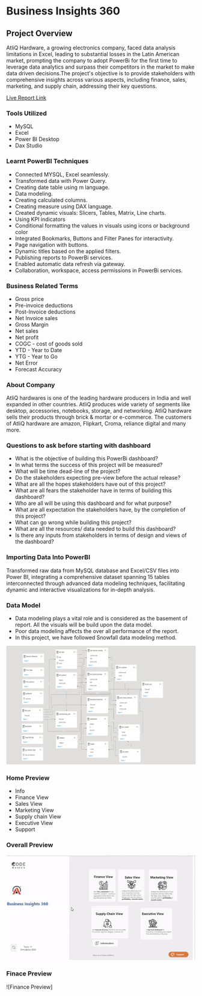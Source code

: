 # Business Insights 360

## Project Overview

AtliQ Hardware, a growing electronics company, faced data analysis limitations in Excel, leading to substantial losses in the Latin American market, prompting the company to adopt PowerBi for the first time to leverage data analytics and surpass their competitors in the market to make data driven decisions.The project's objective is to provide stakeholders with comprehensive insights across various aspects, including finance, sales, marketing, and supply chain, addressing their key questions.

[Live Report Link](https://app.powerbi.com/view?r=eyJrIjoiNGU5MDM0ZWItMDZmYy00ZmU0LWI5NDktODkxMGI5MmMyODE3IiwidCI6Ijk1YmNkYTdkLTgzZjItNDk0MS05ZTY3LTMwYmIxYzI5N2ExZCIsImMiOjl9)

### Tools Utilized
- MySQL
- Excel
- Power BI Desktop
- Dax Studio

### Learnt PowerBI Techniques
- Connected MYSQL, Excel seamlessly.
- Transformed data with Power Query.
- Creating date table using m language.
- Data modeling.
- Creating calculated columns.
- Creating measure using DAX language.
- Created dynamic visuals: Slicers, Tables, Matrix, Line charts.
- Using KPI indicators
- Conditional formatting the values in visuals using icons or background color
- Integrated Bookmarks, Buttons and Filter Panes for interactivity.
- Page navigation with buttons.
- Dynamic titles based on the applied filters.
- Publishing reports to PowerBi services.
- Enabled automatic data refresh via gateway.
- Collaboration, workspace, access permissions in PowerBi services.

### Business Related Terms
- Gross price 
- Pre-invoice deductions
- Post-Invoice deductions
- Net Invoice sales
- Gross Margin
- Net sales
- Net profit
- COGC - cost of goods sold
- YTD - Year to Date
- YTG - Year to Go
- Net Error
- Forecast Accuracy

### About Company
AtliQ hardwares is one of the leading hardware producers in India and well expanded in other countries. AtliQ produces wide variety of segments like desktop, accessories, notebooks, storage, and networking. AtliQ hardware sells their products through brick & mortar or e-commerce. The customers of AtliQ hardware are amazon, Flipkart, Croma, reliance digital and many more.

### Questions to ask before starting with dashboard

- What is the objective of building this PowerBi dashboard?
- In what terms the success of this project will be measured?
- What will be time dead-line of the project?
- Do the stakeholders expecting pre-view before the actual release?
- What are all the hopes stakeholders have out of this project?
- What are all fears the stakeholder have in terms of building this dashboard?
- Who are all will be using this dashboard and for what purpose?
- What are all expectation the stakeholders have, by the completion of this project?
- What can go wrong while building this project?
- What are all the resources/ data needed to build this dashboard?
- Is there any inputs from stakeholders in terms of design and views of the dashboard?

### Importing Data Into PowerBI

Transformed raw data from MySQL database and Excel/CSV files into Power BI, integrating a comprehensive dataset spanning 15 tables interconnected through advanced data modeling techniques, facilitating dynamic and interactive visualizations for in-depth analysis.

### Data Model

- Data modeling plays a vital role and is considered as the basement of report. All the visuals will be build upon the data model.
- Poor data modeling affects the over all performance of the report.
- In this project, we have followed Snowfall data modeling method.

![Data Model](https://github.com/anteportas2023/Business-Insights-360/blob/main/Resources/Data_Model.png)

### Home Preview

- Info
- Finance View
- Sales View
- Marketing View
- Supply chain View
- Executive View
- Support

### Overall Preview

![Overall Preview](https://github.com/anteportas2023/Business-Insights-360/blob/main/Resources/PBIDesktop_8SvBD4ZuYJ-ezgif.com-video-to-gif-converter.gif)

### Finace Preview

![Finance Preview]








